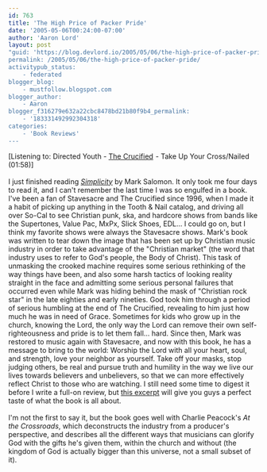 ```yaml
---
id: 763
title: 'The High Price of Packer Pride'
date: '2005-05-06T00:24:00-07:00'
author: 'Aaron Lord'
layout: post
"guid: 'https://blog.devlord.io/2005/05/06/the-high-price-of-packer-pride/'
permalink: /2005/05/06/the-high-price-of-packer-pride/
activitypub_status:
    - federated
blogger_blog:
    - mustfollow.blogspot.com
blogger_author:
    - Aaron
blogger_f316279e632a22cbc8478bd21b80f9b4_permalink:
    - '183331492992304318'
categories:
    - 'Book Reviews'
---
```


[Listening to: Directed Youth - <a href="http://www.amazon.com/exec/obidos/redirect?tag=lbmusic&amp;creative=9325&amp;camp=1789&amp;link_code=ur2&amp;path=external-search%3Fsearch-type=ss%26keyword=The%20Crucified%20Take%20Up%20Your%20Cross/Nailed%26index=music">The Crucified</a><img src="http://www.assoc-amazon.com/e/ir?t=lbmusic&amp;l=ur2&amp;o=1" alt="" border="0" width="1" height="1" /> - Take Up Your Cross/Nailed (01:58)]<br /><br />I just finished reading <a href="http://www.amazon.com/exec/obidos/ASIN/0976035766/lbmusic/"><i>Simplicity</i></a> by Mark Salomon.  It only took me four days to read it, and I can't remember the last time I was so engulfed in a book.  I've been a fan of Stavesacre and The Crucified since 1996, when I made it a habit of picking up anything in the Tooth &amp; Nail catalog, and driving all over So-Cal to see Christian punk, ska, and hardcore shows from bands like the Supertones, Value Pac, MxPx, Slick Shoes, EDL...  I could go on, but I think my favorite shows were always the Stavesacre shows.  Mark's book was written to tear down the image that has been set up by Christian music industry in order to take advantage of the "Christian market" (the word that industry uses to refer to God's people, the Body of Christ).  This task of unmasking the crooked machine requires some serious rethinking of the way things have been, and also some harsh tactics of looking reality straight in the face and admitting some serious personal failures that occurred even while Mark was hiding behind the mask of "Christian rock star" in the late eighties and early nineties.  God took him through a period of serious humbling at the end of The Crucified, revealing to him just how much he was in need of Grace.  Sometimes for kids who grow up in the church, knowing the Lord, the only way the Lord can remove their own self-righteousness and pride is to let them fall... hard.  Since then, Mark was restored to music again with Stavesacre, and now with this book, he has a message to bring to the world: Worship the Lord with all your heart, soul, and strength, love your neighbor as yourself.  Take off your masks, stop judging others, be real and pursue truth and humility in the way we live our lives towards believers and unbelievers, so that we can more effectively reflect Christ to those who are watching.  I still need some time to digest it before I write a full-on review, but <a href="http://www.christianbook.com/Christian/Books/product_slideshow?sku=035766&amp;actual_sku=035766&amp;slide=1">this excerpt</a> will give you guys a perfect taste of what the book is all about.<br /><br />I'm not the first to say it, but the book goes well with Charlie Peacock's <span class="removed_link" title="http://www.blogger.com/www.amazon.com/exec/obidos/ASIN/0877881286/lbmusic"><i>At the Crossroads</i></span>, which deconstructs the industry from a producer's perspective, and describes all the different ways that musicians can glorify God with the gifts he's given them, within the church and without (the kingdom of God is actually bigger than this universe, not a small subset of it).<div class="blogger-post-footer"></div>